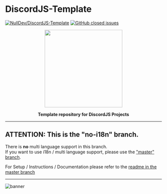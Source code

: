 # DiscordJS-Template
[![NullDev/DiscordJS-Template](https://img.shields.io/badge/Template%3A-NullDev%2FDiscordJS--Template-green?style=flat-square&logo=github)](https://github.com/NullDev/DiscordJS-Template) [![GitHub closed issues](https://img.shields.io/github/issues-closed-raw/NullDev/DiscordJS-Template?logo=Cachet)](https://github.com/NullDev/DiscordJS-Template/issues?q=is%3Aissue+is%3Aclosed)

<p align="center"><img height="250" width="auto" src="https://cdn.discordapp.com/attachments/1113567657921355866/1113906962598465656/image.jpg" /></p>
<p align="center"><b>Template repository for DiscordJS Projects</b></p>
<hr>

## ATTENTION: This is the "no-i18n" branch. 

There is **no** multi language support in this branch. <br>
If you want to use i18n / multi language support, please use the ["master" branch](https://github.com/NullDev/DiscordJS-Template/tree/master).

For Setup / Instructions / Documentation please refer to the [readme in the master branch](https://github.com/NullDev/DiscordJS-Template/tree/master#readme)

<hr>

![banner](https://repository-images.githubusercontent.com/648324548/b314e053-9230-460f-922c-f03c8527c9c5)
